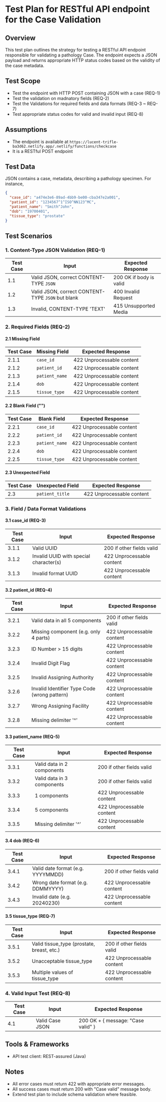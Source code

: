 # Test Plan for RESTful API endpoint for the Case Validation

## Overview
This test plan outlines the strategy for testing a RESTful API endpoint responsible for validating a pathology Case. The endpoint expects a JSON payload and returns appropriate HTTP status codes based on the validity of the case metadata.

## Test Scope
- Test the endpoint with HTTP POST containing JSON with a case (REQ-1)
- Test the validation on madnatory fields (REQ-2)
- Test the Validations for required fields and data formats (REQ-3 ~ REQ-7)
- Test appropriate status codes for valid and invalid input (REQ-8)

## Assumptions
- The endpoint is available at `https://lucent-trifle-ba3d62.netlify.app/.netlify/functions/checkcase`
- It is a RESTful POST endpoint

## Test Data
JSON contains a case, metadata, describing a pathology specimen. 
For instance,
```json
{
  "case_id": "a474e3e6-89ad-4bb9-be00-cba347e2a001",
  "patient_id": "1234567^1^ISO^NN123^MC",
  "patient_name": "Smith^John",
  "dob": "19700401",
  "tissue_type": "prostate"
}
```

## Test Scenarios
### 1. Content-Type JSON Validation (REQ-1)
| Test Case | Input | Expected Response |
|-----------|-------|-------------------|
| 1.1 | Valid JSON, correct CONTENT-TYPE `JSON` | 200 OK if body is valid |
| 1.2 | Valid JSON, correct CONTENT-TYPE `JSON` but blank | 400 Invalid Request |
| 1.3 | Invalid, CONTENT-TYPE 'TEXT' | 415 Unsupported Media |

### 2. Required Fields (REQ-2)
#### 2.1 Missing Field
| Test Case | Missing Field | Expected Response |
|-----------|---------------|-------------------|
| 2.1.1 | `case_id` | 422 Unprocessable content |
| 2.1.2 | `patient_id` | 422 Unprocessable content |
| 2.1.3 | `patient_name` | 422 Unprocessable content |
| 2.1.4 | `dob` | 422 Unprocessable content |
| 2.1.5 | `tissue_type` | 422 Unprocessable content |

#### 2.2 Blank Field ("")
| Test Case | Blank Field | Expected Response |
|-----------|---------------|-------------------|
| 2.2.1 | `case_id` | 422 Unprocessable content |
| 2.2.2 | `patient_id` | 422 Unprocessable content |
| 2.2.3 | `patient_name` | 422 Unprocessable content |
| 2.2.4 | `dob` | 422 Unprocessable content |
| 2.2.5 | `tissue_type` | 422 Unprocessable content |

#### 2.3 Unexpected Field
| Test Case | Unexpected Field | Expected Response |
|-----------|---------------|-------------------|
| 2.3 | `patient_title` | 422 Unprocessable content |

### 3. Field / Data Format Validations
#### 3.1 case_id (REQ-3)
| Test Case | Input | Expected Response |
|-----------|-------|-------------------|
| 3.1.1 | Valid UUID | 200 if other fields valid |
| 3.1.2 | Invalid UUID with special character(s) | 422 Unprocessable content |
| 3.1.3 | Invalid format UUID | 422 Unprocessable content |

#### 3.2 patient_id (REQ-4)
| Test Case | Input | Expected Response |
|-----------|-------|-------------------|
| 3.2.1 | Valid data in all 5 components | 200 if other fields valid |
| 3.2.2 | Missing component (e.g. only 4 parts) | 422 Unprocessable content |
| 3.2.3 | ID Number > 15 digits | 422 Unprocessable content |
| 3.2.4 | Invalid Digit Flag | 422 Unprocessable content |
| 3.2.5 | Invalid Assigning Authority | 422 Unprocessable content |
| 3.2.6 | Invalid Identifier Type Code (wrong pattern) | 422 Unprocessable content |
| 3.2.7 | Wrong Assigning Facility | 422 Unprocessable content |
| 3.2.8 | Missing delimiter '^' | 422 Unprocessable content |

#### 3.3 patient_name (REQ-5)
| Test Case | Input | Expected Response |
|-----------|-------|-------------------|
| 3.3.1 | Valid data in 2 components | 200 if other fields valid |
| 3.3.2 | Valid data in 3 components | 200 if other fields valid |
| 3.3.3 | 1 components | 422 Unprocessable content |
| 3.3.4 | 5 components | 422 Unprocessable content |
| 3.3.5 | Missing delimiter '^' | 422 Unprocessable content |

#### 3.4 dob (REQ-6)
| Test Case | Input | Expected Response |
|-----------|-------|-------------------|
| 3.4.1 | Valid date format (e.g. YYYYMMDD) | 200 if other fields valid |
| 3.4.2 | Wrong date format (e.g. DDMMYYYY) | 422 Unprocessable content |
| 3.4.3 | Invalid date (e.g. 20240230) | 422 Unprocessable content |

#### 3.5 tissue_type (REQ-7)
| Test Case | Input | Expected Response |
|-----------|-------|-------------------|
| 3.5.1 | Valid tissue_type (prostate, breast, etc.) | 200 if other fields valid |
| 3.5.2 | Unacceptable tissue_type | 422 Unprocessable content |
| 3.5.3 | Multiple values of tissue_type | 422 Unprocessable content |

### 4. Valid Input Test (REQ-8)
| Test Case | Input | Expected Response |
|-----------|-------|-------------------|
| 4.1 | Valid Case JSON | 200 OK + { message: "Case valid" } |

## Tools & Frameworks
- API test client: REST-assured (Java)


## Notes
- All error cases must return 422 with appropriate error messages.
- All success cases must return 200 with "Case valid" message body.
- Extend test plan to include schema validation where feasible.


